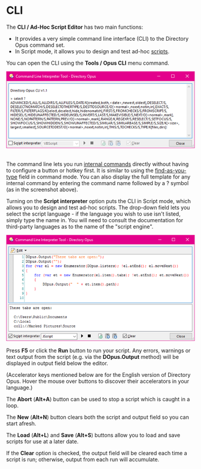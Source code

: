 # CLI

The **CLI / Ad-Hoc Script Editor** has two main functions:

- It provides a very simple command line interface (CLI) to the Directory Opus command set.
- In Script mode, it allows you to design and test ad-hoc [scripts](/Manual/scripting/RAEDME.md).

You can open the CLI using the **Tools / Opus CLI** menu command.

![](/Manual/images/media/cli.png) 

  
The command line lets you run [internal commands](/Manual/reference/command_reference/internal_commands/RAEDME.md) directly without having to configure a button or hotkey first. It is similar to using the [find-as-you-type](/Manual/basic_concepts/the_lister/find-as-you-type_field.md) field in command mode. You can also display the full template for any internal command by entering the command name followed by a ? symbol (as in the screenshot above).

Turning on the **Script interpreter** option puts the CLI in Script mode, which allows you to design and test ad-hoc scripts. The drop-down field lets you select the script language - if the language you wish to use isn't listed, simply type the name in. You will need to consult the documentation for third-party languages as to the name of the "script engine".

![](/Manual/images/media/cli_scriptmode.png)

Press **F5** or click the **Run** button to run your script. Any errors, warnings or text output from the script (e.g. via the **DOpus.Output** method) will be displayed in output field below the editor.

(Accelerator keys mentioned below are for the English version of Directory Opus. Hover the mouse over buttons to discover their accelerators in your language.)

The **Abort** (**Alt+A**) button can be used to stop a script which is caught in a loop.

The **New** (**Alt+N**) button clears both the script and output field so you can start afresh.

The **Load** (**Alt+L**) and **Save** (**Alt+S**) buttons allow you to load and save scripts for use at a later date.

If the **Clear** option is checked, the output field will be cleared each time a script is run; otherwise, output from each run will accumulate.
